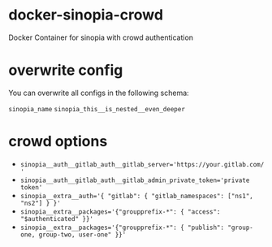 # docker-sinopia-crowd
Docker Container for sinopia with crowd authentication

# overwrite config

You can overwrite all configs in the following schema:

`sinopia_name`
`sinopia_this__is_nested__even_deeper`

# crowd options

 - `sinopia__auth__gitlab_auth__gitlab_server='https://your.gitlab.com/'`
 - `sinopia__auth__gitlab_auth__gitlab_admin_private_token='private token'`
 - `sinopia__extra__auth='{ "gitlab": { "gitlab_namespaces": ["ns1", "ns2"] } }'`
 - `sinopia__extra__packages='{"groupprefix-*": { "access": "$authenticated" }}'`
 - `sinopia__extra__packages='{"groupprefix-*": { "publish": "group-one, group-two, user-one" }}'`
